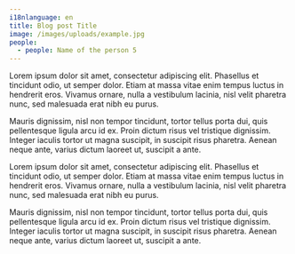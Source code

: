 ```yaml
---
i18nlanguage: en
title: Blog post Title
image: /images/uploads/example.jpg
people:
  - people: Name of the person 5
---
```



Lorem ipsum dolor sit amet, consectetur adipiscing elit. Phasellus et tincidunt odio, ut semper dolor. Etiam at massa vitae enim tempus luctus in hendrerit eros. Vivamus ornare, nulla a vestibulum lacinia, nisl velit pharetra nunc, sed malesuada erat nibh eu purus.

Mauris dignissim, nisl non tempor tincidunt, tortor tellus porta dui, quis pellentesque ligula arcu id ex. Proin dictum risus vel tristique dignissim. Integer iaculis tortor ut magna suscipit, in suscipit risus pharetra. Aenean neque ante, varius dictum laoreet ut, suscipit a ante.

Lorem ipsum dolor sit amet, consectetur adipiscing elit. Phasellus et tincidunt odio, ut semper dolor. Etiam at massa vitae enim tempus luctus in hendrerit eros. Vivamus ornare, nulla a vestibulum lacinia, nisl velit pharetra nunc, sed malesuada erat nibh eu purus.

Mauris dignissim, nisl non tempor tincidunt, tortor tellus porta dui, quis pellentesque ligula arcu id ex. Proin dictum risus vel tristique dignissim. Integer iaculis tortor ut magna suscipit, in suscipit risus pharetra. Aenean neque ante, varius dictum laoreet ut, suscipit a ante.







